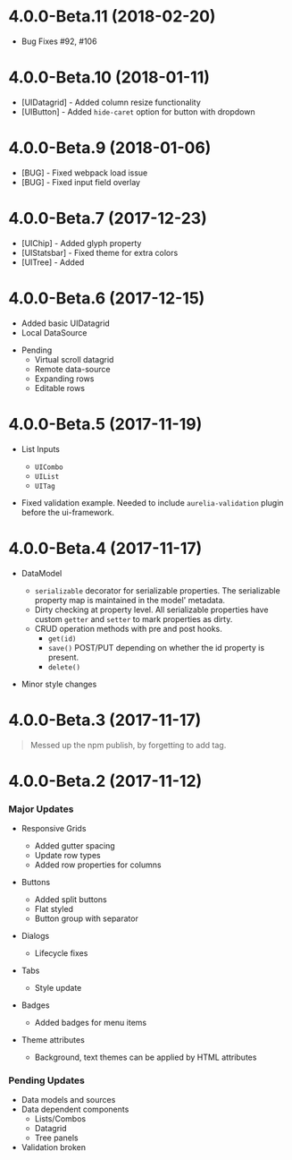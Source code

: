 <a name="4.0.0-Beta.11"></a>
# 4.0.0-Beta.11 (2018-02-20)

* Bug Fixes #92, #106

<a name="4.0.0-Beta.10"></a>
# 4.0.0-Beta.10 (2018-01-11)



* [UIDatagrid] - Added column resize functionality
* [UIButton] - Added `hide-caret` option for button with dropdown


<a name="4.0.0-Beta.9"></a>
# 4.0.0-Beta.9 (2018-01-06)

* [BUG] - Fixed webpack load issue
* [BUG] - Fixed input field overlay


<a name="4.0.0-Beta.7"></a>
# 4.0.0-Beta.7 (2017-12-23)

* [UIChip] - Added glyph property
* [UIStatsbar] - Fixed theme for extra colors
* [UITree] - Added

<a name="4.0.0-Beta.6"></a>
# 4.0.0-Beta.6 (2017-12-15)

* Added basic UIDatagrid
* Local DataSource

- Pending
  * Virtual scroll datagrid
  * Remote data-source
  * Expanding rows
  * Editable rows


<a name="4.0.0-Beta.5"></a>
# 4.0.0-Beta.5 (2017-11-19)

* List Inputs
  - `UICombo`
  - `UIList`
  - `UITag`

* Fixed validation example. Needed to include `aurelia-validation` plugin before the ui-framework.


<a name="4.0.0-Beta.4"></a>
# 4.0.0-Beta.4 (2017-11-17)

* DataModel
  - `serializable` decorator for serializable properties. The serializable property map is maintained in the model' metadata.
  - Dirty checking at property level. All serializable properties have custom `getter` and `setter` to mark properties as dirty.
  - CRUD operation methods with pre and post hooks.
    - `get(id)`
    - `save()` POST/PUT depending on whether the id property is present.
    - `delete()`

* Minor style changes


<a name="4.0.0-Beta.3"></a>
# 4.0.0-Beta.3 (2017-11-17)

> Messed up the npm publish, by forgetting to add tag.


<a name="4.0.0-Beta.2"></a>
# 4.0.0-Beta.2 (2017-11-12)

### Major Updates

* Responsive Grids
  - Added gutter spacing
  - Update row types
  - Added row properties for columns

* Buttons
  - Added split buttons
  - Flat styled
  - Button group with separator

* Dialogs
  - Lifecycle fixes

* Tabs
  - Style update

* Badges
  - Added badges for menu items

* Theme attributes
  - Background, text themes can be applied by HTML attributes


### Pending Updates

* Data models and sources
* Data dependent components
  - Lists/Combos
  - Datagrid
  - Tree panels
* Validation broken
